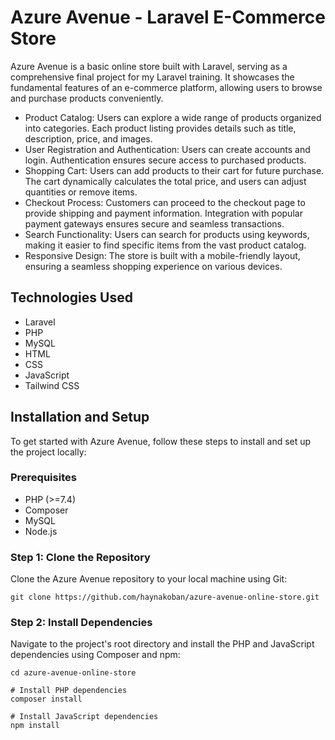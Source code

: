 # Azure Avenue - Laravel E-Commerce Store

Azure Avenue is a basic online store built with Laravel, serving as a comprehensive final project for my Laravel training. It showcases the fundamental features of an e-commerce platform, allowing users to browse and purchase products conveniently.

- Product Catalog: Users can explore a wide range of products organized into categories. Each product listing provides details such as title, description, price, and images.
- User Registration and Authentication: Users can create accounts and login. Authentication ensures secure access to purchased products.
- Shopping Cart: Users can add products to their cart for future purchase. The cart dynamically calculates the total price, and users can adjust quantities or remove items.
- Checkout Process: Customers can proceed to the checkout page to provide shipping and payment information. Integration with popular payment gateways ensures secure and seamless transactions.
- Search Functionality: Users can search for products using keywords, making it easier to find specific items from the vast product catalog. 
- Responsive Design: The store is built with a mobile-friendly layout, ensuring a seamless shopping experience on various devices.

## Technologies Used

- Laravel
- PHP
- MySQL
- HTML
- CSS
- JavaScript
- Tailwind CSS

## Installation and Setup

To get started with Azure Avenue, follow these steps to install and set up the project locally:

### Prerequisites

- PHP (>=7.4)
- Composer
- MySQL
- Node.js

### Step 1: Clone the Repository

Clone the Azure Avenue repository to your local machine using Git:

```
git clone https://github.com/haynakoban/azure-avenue-online-store.git
```

### Step 2: Install Dependencies

Navigate to the project's root directory and install the PHP and JavaScript dependencies using Composer and npm:

```
cd azure-avenue-online-store

# Install PHP dependencies
composer install

# Install JavaScript dependencies
npm install
```




